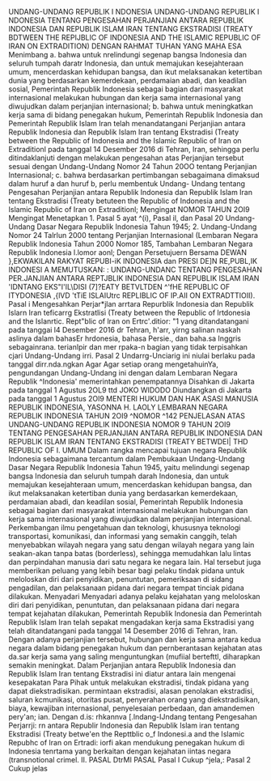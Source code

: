  UNDANG-UNDANG REPUBLIK I NDONESIA UNDANG-UNDANG REPUBLIK I NDONESIA TENTANG PENGESAHAN PERJANJIAN ANTARA REPUBLIK INDONESIA DAN REPUBLIK ISLAM IRAN TENTANG EKSTRADISI (TREATY BDTWEEN THE REPIJBLIC OF INDONESIA AND THE ISLAMIC REPUBLIC OF IRAN ON EXTRADITION)
DENGAN RAHMAT TUHAN YANG MAHA ESA Menimbang a. bahwa untuk nrelindungi segenap bangsa Indonesia dan seluruh tumpah daratr Indonesia, dan untuk memajukan kesejahteraan umum, mencerdaskan kehidupan bangsa, dan ikut melaksanakan ketertiban dunia yang berdasarkan kemerdekaan, perdamaian abadi, dan keadilan sosial, Pemerintah Republik Indonesia sebagai bagian dari masyarakat internasional melakukan hubungan dan kerja sama internasional yang diwujudkan dalam perjanjian internasional;
b. bahwa untuk meningkatkan kerja sama di bidang penegakan hukum, Pemerintah Republik lndonesia dan Pemerintah Republik Islam Iran telah menandatangani Perjanjian antara Republik Indonesia dan Republik Islam Iran tentang Ekstradisi (Treaty between the Republic of Indonesia and the Islamic Republic of Iran on Extraditionl pada tanggal 14 Desember 2016 di Tehran, Iran, sehingga perlu ditindaklanjuti dengan melakukan pengesahan atas Perjanjian tersebut sesuai dengan Undang-Undang Nomor 24 Tahun 20OO tentang Perjanjian Internasional;
c. bahwa berdasarkan pertimbangan sebagaimana dimaksud dalam huruf a dan huruf b, perlu membentuk Undang- Undang tentang Pengesahan Perjanjian antara Republik Indonesia dan Republik Islam Iran tentang Ekstradisi (Treaty betuteen the Republic of Indonesia and the Islamic Republic of Iran on Extraditionl; Mengingat NOMOR TAHUN 2OI9 Mengingat Menetapkan 1. Pasal 5 ayat ^(i), Pasal il, dan Pasal 20 Undang-Undang Dasar Negara Republik Indonesia Tahun 1945;
2. Undang-Undang Nomor 24 Talrlun 2000 tentang Perjanjian Internasional (Lembaran Negara Republik Indonesia Tahun 2000 Nomor 185, Tambahan Lembaran Negara Republik Indonesia l.lomor aonl; Dengan Persetujuern Bersama DEWAN },EKWAKILAN RAKYAT REPUBI-iK INDONESIA dan PRESI DE]N RE,PUBL,IK INDONESI A
MEMUTUSKAN:
 : UNDANG-UNDANC TENTANG PENGESAHAN PER.JANJIAN ANTARA REPTJBLIK INDONESIA DAN REPUBLIK ISLAM IRAN 'IDNTANG EKS"I'IL\DISI (7]?EATY BETVLTDEN ^'fHE REPUBLIC OF ITYDONESIA ,{lVD 'tTiE ISLAIUtrc REPLIBLIC OF IP.AII ON EXTRADTTIOII). Pasal i Mengesahkan Perjar*jlan arrtara Repurblik Indonesia dan Republik Islarn Iran teficarrg Ekstratlisi (Treaty between the Republic of lrtdonesia and the Islanrtic. Rept"blic of lran on Ertrc'.ditior: "1 yang ditandatangani pada tanggai l4 Desember 2016 dr Tehran, h'arr, yirng salinan naskah aslinya dalam bahasEr hrdonesia, bahasa Persie., dan baha.sa Inggris sebagainrana. terianlpir dan mer rpaka-n bagian yang tidak terpisahkan cjari Undang-Undang irri.
Pasal 2
Undarrg-Unciarig ini niulai berlaku pada tanggal dirr.nda.ngkan Agar Agar setiap orang mengetahuinYa, pengundangan Undang-Undang ini dengan dalam Lembaran Negara Republik ^Indonesia' memerintahkan penempatannya Disahkan di Jakarta pada tanggal 1 Agustus 2OL9 ttd JOKO WIDODO Diundangkan di Jakarta pada tanggal 1 Agustus 2Ol9 MENTERI HUKUM DAN HAK ASASI MANUSIA REPUBLIK INDONESIA, YASONNA H. LAOLY LEMBARAN NEGARA REPUBLIK INDONESIA TAHUN 2OI9 ^NOMOR ^142 PENJELASAN ATAS UNDANG-UNDANG REPUBLIK INDONESIA NOMOR 9 TAHUN 2OI9 TENTANG PENGESAHAN PERJANJIAN ANTARA REPUBLIK INDONESIA DAN REPUBLIK ISLAM IRAN TENTANG EKSTRADISI (TREATY BETWDEI| THD REPUBLIC OF I. UMUM Dalam rangka mencapai tujuan negara Republik Indonesia sebagaimana tercantum dalam Pembukaan Undang-Undang Dasar Negara Republik Indonesia Tahun 1945, yaitu melindungi segenap bangsa Indonesia dan seluruh tumpah darah Indonesia, dan untuk memajukan kesejahteraan umum, mencerdaskan kehidupan bangsa, dan ikut melaksanakan ketertiban dunia yang berdasarkan kemerdekaan, perdamaian abadi, dan keadilan sosial, Pemerintah Republik Indonesia sebagai bagian dari masyarakat internasional melakukan hubungan dan kerja sama internasional yang diwujudkan dalam perjanjian internasional. Perkembangan ilmu pengetahuan dan teknologi, khususnya teknologi transportasi, komunikasi, dan informasi yang semakin canggih, telah menyebabkan wilayah negara yang satu dengan wilayah negara yang lain seakan-akan tanpa batas (borderless), sehingga memudahkan lalu lintas dan perpindahan manusia dari satu negara ke negara lain. Hal tersebut juga memberikan peluang yang lebih besar bagi pelaku tindak pidana untuk meloloskan diri dari penyidikan, penuntutan, pemeriksaan di sidang pengadilan, dan pelaksanaan pidana dari negara tempat tinciak pidana dilakukan. Menyadari Menyadari adanya pelaku kejahatan yang meloloskan diri dari penyidikan, penuntutan, dan pelaksanaan pidana dari negara tempat kejahatan dilakukan, Pemerintah Republik Indonesia dan Pemerintah Republik lslam Iran telah sepakat mengadakan kerja sama Ekstradisi yang telah ditandatangani pada tanggal 14 Desember 2016 di Tehran, lran. Dengan adanya perjanjian tersebut, hubungan dan kerja sama antara kedua negara dalam bidang penegakan hukum dan pernberantasan kejahatan atas da.sar kerja sama yang saling menguntungkan (mufiial bertefttl, diharapkan semakin meningkat. Dalam Perjanjian antara Republik Indonesia dan Republik Islam Iran tentang Ekstradisi ini diatur antara lain mengenai kesepakatan Para Pihak untuk melakukan ekstradisi, tindak pidana yang dapat diekstradisikan. permintaan ekstradisi, alasan penolakan ekstradisi, saluran kcmunikasi, otoritas pusat, penyerahan orang yang diekstradisikan, biaya, kewajiban internasional, penyelesaian perbedaan, dan amandemen pery'an; ian. Dengan d.is: rhkannva [.lndang-IJndang tentang Pengesahan Perjarrji: rn antara Republir Indonesia dan Republik Islam iran tentang Ekstradisi (Treaty betwe'en the Repttblic o_f Indonesi.a and the Islamic Repubhc of lran on Ertradi: iorfi akan mendukung penegakan hukum di Indonesia tenrtama yang berkaitan dengan kejahatan iintas negara (transnotional crimel. II. PASAL DtrMI PASAL Pasal I Cukup ^jela,: Pasal 2 Cukup jelas